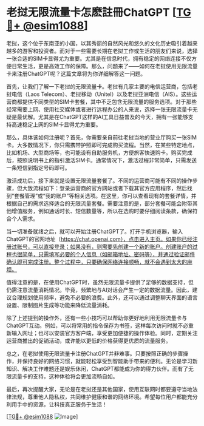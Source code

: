 # 老挝无限流量卡怎麽註冊ChatGPT [[TG💪+ @esim1088](https://t.me/s/esim1088)]

老挝，这个位于东南亚的小国，以其秀丽的自然风光和悠久的文化历史吸引着越来越多的游客和投资者。而对于一些需要长期在老挝工作或生活的朋友们来说，选择一张合适的SIM卡显得尤为重要。尤其是在信息时代，拥有稳定的网络连接不仅方便日常生活，更是高效工作的保障。那么，问题来了——如何在老挝使用无限流量卡来注册ChatGPT呢？这篇文章将为你详细解答这一问题。

首先，让我们了解一下老挝的无限流量卡。老挝有几家主要的电信运营商，包括老挝电信（Laos Telecom）、老挝移动（Unitel）以及老挝亚洲电信（AIS）。这些运营商都提供不同类型的SIM卡套餐，其中不乏包含无限流量的服务选项。对于那些经常需要上网、使用社交媒体或者进行远程办公的人来说，选择一张无限流量卡无疑是最优解。尤其是在ChatGPT这样的AI工具日益普及的今天，拥有一张能够支持高速稳定上网的SIM卡显得尤为重要。

那么，具体该如何注册呢？首先，你需要亲自前往老挝当地的营业厅购买一张SIM卡。大多数情况下，你只需携带护照即可完成购买流程。当然，在某些特定地点，比如机场、大型商场等，也可能设有自助服务机，方便旅客快速购卡。购买完成后，按照说明书上的指引激活SIM卡。通常情况下，激活过程非常简单，只需发送一条短信到指定号码即可。

激活成功后，接下来就是设置无限流量套餐了。不同的运营商可能有不同的操作步骤，但大致流程如下：登录运营商的官方网站或者下载其官方应用程序，然后找到“套餐管理”或“我的账户”等相关选项。在这里，你可以查看现有的套餐详情，并根据自己的需求选择适合的无限流量套餐。需要注意的是，部分套餐可能会附带其他增值服务，例如通话时长、短信数量等，所以在选购时要仔细阅读条款，确保符合个人需求。

当一切准备就绪之后，就可以开始注册ChatGPT了。打开手机浏览器，输入ChatGPT的官网地址（https://chat.openai.com），点击进入主页。如果你已经注册过账号，可以直接登录；如果没有，则需要先创建一个新的账户。创建账户的过程也很简单，只需填写必要的个人信息（如邮箱地址、密码等），并通过验证邮件确认即可完成注册。整个过程中，只要确保网络连接顺畅，就不会遇到太大的麻烦。

值得注意的是，在使用ChatGPT时，虽然无限流量卡提供了足够的数据支持，但仍需注意流量消耗情况。毕竟，频繁地与AI对话会产生一定的数据流量。因此，建议合理规划使用频率，避免不必要的浪费。此外，还可以通过调整聊天界面的语言设置、限制图片生成等功能来降低流量消耗。

除了上述提到的操作外，还有一些小技巧可以帮助你更好地利用无限流量卡与ChatGPT互动。例如，可以将常用的指令保存为书签，这样每次访问时就不必重新输入网址；也可以安装官方客户端，享受更加便捷的操作体验。同时，定期关注运营商推出的促销活动，或许能以更低的价格获得更优质的流量服务。

总之，在老挝使用无限流量卡注册ChatGPT并非难事。只要按照正确的步骤操作，并保持良好的网络习惯，就能轻松享受到智能助手带来的便利。无论是学习新知识、解决工作难题还是娱乐休闲，ChatGPT都能成为你的得力伙伴。而有了无限流量卡的支持，这种体验将会更加流畅自如。

最后，再次提醒大家，无论是在老挝还是其他国家，使用互联网时都要遵守当地法律法规，尊重他人隐私权，共同维护健康和谐的网络环境。希望每位用户都能充分利用手中的资源，让科技真正服务于生活！

[[TG💪+ @esim1088](https://t.me/s/esim1088) ![Image](https://i.postimg.cc/4NQfJmqS/Snipaste-2025-05-13-00-14-12.png)]